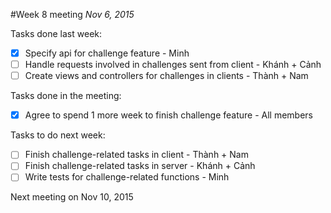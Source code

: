 #Week 8 meeting
*Nov 6, 2015*

Tasks done last week:
 - [x] Specify api for challenge feature - Minh
 - [ ] Handle requests involved in challenges sent from client - Khánh + Cảnh
 - [ ] Create views and controllers for challenges in clients - Thành + Nam

Tasks done in the meeting:
 - [x] Agree to spend 1 more week to finish challenge feature - All members
 
Tasks to do next week:
 - [ ] Finish challenge-related tasks in client - Thành + Nam
 - [ ] Finish challenge-related tasks in server - Khánh + Cảnh
 - [ ] Write tests for challenge-related functions - Minh
 
Next meeting on Nov 10, 2015
